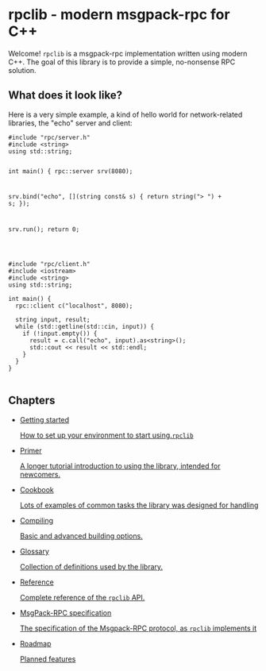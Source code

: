 # rpclib - modern msgpack-rpc for C++

Welcome! `rpclib` is a msgpack-rpc implementation written using modern C++. The goal of this library is to provide a simple, no-nonsense RPC solution.

## What does it look like?

Here is a very simple example, a kind of hello world for network-related libraries, the "echo"
server and client:

<div id="front-code">
<pre><code class="cpp hljs">#include "rpc/server.h"
#include &lt;string&gt;
using std::string;

int main() {
  rpc::server srv(8080);

  srv.bind("echo", [](string const& s) {
    return string("> ") + s;
  });

  srv.run();
  return 0;

</code>
</pre>

<pre id="second-code"><code class="cpp hljs">#include "rpc/client.h"
#include &lt;iostream&gt;
#include &lt;string&gt;
using std::string;

int main() {
  rpc::client c(&quot;localhost&quot;, 8080);

  string input, result;
  while (std::getline(std::cin, input)) {
    if (!input.empty()) {
      result = c.call(&quot;echo&quot;, input).as&lt;string&gt;();
      std::cout &lt;&lt; result &lt;&lt; std::endl;
    }
  }
}
</code>
</pre>
</div>
<div style="clear:both"></div>

## Chapters

<ul id="front-menu">
    <li><a href="gettingstarted" class="btn btn-primary btn-lg">Getting started <br><p class="btn-desc">How to set up your environment to start using.<code>rpclib</code></p></a></li>
    <li><a href="primer" class="btn btn-primary btn-lg">Primer<br><p class="btn-desc">A longer tutorial introduction to using the library, intended for newcomers.</p></a></li>
    <li><a href="cookbook" class="btn btn-primary btn-lg">Cookbook<br><p class="btn-desc">Lots of examples of common tasks the library was designed for handling</p></a></li>
    <li><a href="compiling" class="btn btn-primary btn-lg">Compiling<br><p class="btn-desc">Basic and advanced building options.</p></a></li>
    <li><a href="glossary" class="btn btn-primary btn-lg">Glossary<br><p class="btn-desc">Collection of definitions used by the library.</p></a></li>
    <li><a href="reference" class="btn btn-primary btn-lg">Reference<br><p class="btn-desc">Complete reference of the <code>rpclib</code> API.</p></a></li>
    <li><a href="spec" class="btn btn-primary btn-lg">MsgPack-RPC specification<br><p class="btn-desc">The specification of the Msgpack-RPC protocol, as <code>rpclib</code> implements it</p></a></li>
    <li><a href="roadmap" class="btn btn-primary btn-lg">Roadmap<br><p class="btn-desc">Planned features</p></a></li>
</ul>

<div style="clear:both"></div>

